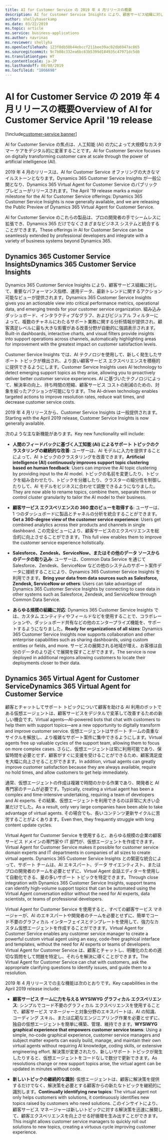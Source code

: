 ```yaml
---
title: AI for Customer Service の 2019 年 4 月リリースの概要
description: AI for Customer Service Insights により、顧客サービス組織に対して、重要なパフォーマンス指標、運用データ、最新トレンドに関するアクション可能なビューが提供されます。
author: shellyhaverkamp
ms.date: 03/22/2019
ms.topic: article
ms.service: business-applications
ms.author: navrinas
ms.reviewer: shellyha
ms.openlocfilehash: 123f0db58b44ebccf211bee39ac82db6947ac865
ms.sourcegitcommit: 9c7b08c332ea6bc83b5399d184935c47971dc5d0
ms.translationtype: HT
ms.contentlocale: ja-JP
ms.lasthandoff: 08/08/2019
ms.locfileid: "1866698"
---
```

# <a name="overview-of-ai-for-customer-service-april-19-release"></a><span data-ttu-id="c23eb-103">AI for Customer Service の 2019 年 4 月リリースの概要</span><span class="sxs-lookup"><span data-stu-id="c23eb-103">Overview of AI for Customer Service April '19 release</span></span>
[!include[customer-service banner](../../includes/dynamics365-ai-customer-service.md)]


<span data-ttu-id="c23eb-104">AI for Customer Service の焦点は、人工知能 (AI) の力によって大規模なカスタマー ケアをデジタル的に変革することです。</span><span class="sxs-lookup"><span data-stu-id="c23eb-104">AI for Customer Service focuses on digitally transforming customer care at scale through the power of artificial intelligence (AI).</span></span>

<span data-ttu-id="c23eb-105">2019 年 4 月のリリースは、AI for Customer Service オファリングの大きなマイルストーンとなります。Dynamics 365 Customer Service Insights が一般公開となり、Dynamics 365 Virtual Agent for Customer Service のパブリック プレビューがリリースされます。</span><span class="sxs-lookup"><span data-stu-id="c23eb-105">The April '19 release marks a major milestone for the AI for Customer Service offerings: Dynamics 365 Customer Service Insights is now generally available, and we are releasing the Public Preview of Dynamics 365 Virtual Agent for Customer Service.</span></span>

<span data-ttu-id="c23eb-106">AI for Customer Service のこれらの製品は、プロの開発者の手でシームレスに拡張でき、Dynamics 365 だけでなくさまざまなビジネス システムと統合することができます。</span><span class="sxs-lookup"><span data-stu-id="c23eb-106">These offerings in AI for Customer Service can be seamlessly extended by professional developers and integrate with a variety of business systems beyond Dynamics 365.</span></span>

## <a name="dynamics-365-customer-service-insights"></a><span data-ttu-id="c23eb-107">Dynamics 365 Customer Service Insights</span><span class="sxs-lookup"><span data-stu-id="c23eb-107">Dynamics 365 Customer Service Insights</span></span>

<span data-ttu-id="c23eb-108">Dynamics 365 Customer Service Insights により、顧客サービス組織に対して、重要なパフォーマンス指標、運用データ、最新トレンドに関するアクション可能なビューが提供されます。</span><span class="sxs-lookup"><span data-stu-id="c23eb-108">Dynamics 365 Customer Service Insights gives you an actionable view into critical performance metrics, operational data, and emerging trends for your customer service organization.</span></span> <span data-ttu-id="c23eb-109">組み込みダッシュボード、インタラクティブなグラフ、およびビジュアル フィルターによって、複数のチャネルにわたるサポート業務に関する分析情報が提供され、顧客満足レベルに最も大きな影響がある改善分野が自動的に強調表示されます。</span><span class="sxs-lookup"><span data-stu-id="c23eb-109">Built-in dashboards, interactive charts, and visual filters provide insights into support operations across channels, automatically highlighting areas for improvement with the greatest impact on customer satisfaction levels.</span></span>

<span data-ttu-id="c23eb-110">Customer Service Insights では、AI テクノロジを使用して、新しく発生したサポート トピックが検出され、より良い顧客サービス エクスペリエンスを積極的に提供できるようにします。</span><span class="sxs-lookup"><span data-stu-id="c23eb-110">Customer Service Insights uses AI technology to detect emerging support topics as they arise, allowing you to proactively deliver better customer service experiences.</span></span> <span data-ttu-id="c23eb-111">AI に基づいたテクノロジによって、解決率の向上、待ち時間の短縮、顧客サービス コストの削減のための、対象を絞ったアクションが可能になります。</span><span class="sxs-lookup"><span data-stu-id="c23eb-111">The AI-driven technology enables targeted actions to improve resolution rates, reduce wait times, and decrease customer service costs.</span></span>

<span data-ttu-id="c23eb-112">2019 年 4 月リリースから、Customer Service Insights は一般提供されます。</span><span class="sxs-lookup"><span data-stu-id="c23eb-112">Starting with the April 2019 release, Customer Service Insights is now generally available.</span></span>

<span data-ttu-id="c23eb-113">次のような主な新機能があります。</span><span class="sxs-lookup"><span data-stu-id="c23eb-113">Key new functionality will include:</span></span>

* <span data-ttu-id="c23eb-114">**人間のフィードバックに基づく人工知能 (AI) によるサポート トピックのクラスタリングの継続的な改善**: ユーザーは、AI モデルに入力を提供することによって、AI トピックのクラスタリングを改善できます。</span><span class="sxs-lookup"><span data-stu-id="c23eb-114">**Artificial intelligence (AI) continuously improves support topic clustering based on human feedback**: Users can improve the AI topic clustering by providing input to the AI model.</span></span> <span data-ttu-id="c23eb-115">トピックの名前を変更したり、トピックを組み合わせたり、トピックを分離したり、クラスターの細分性を制御したりして、AI モデルをビジネスに合わせて調整できるようになりました。</span><span class="sxs-lookup"><span data-stu-id="c23eb-115">They are now able to rename topics, combine them, separate them or control cluster granularity to tailor the AI model to their business.</span></span>

* <span data-ttu-id="c23eb-116">**顧客サービス エクスペリエンスの 360 度のビューを取得する**: ユーザーは、1 つのダッシュボードに製品とチャネルの分析を統合することができます。</span><span class="sxs-lookup"><span data-stu-id="c23eb-116">**Get a 360-degree view of the customer service experience**: Users get combined analytics across their products and channels in single dashboard.</span></span> <span data-ttu-id="c23eb-117">この完全ビューにより、顧客サービスのエクスペリエンスを総合的に向上させることができます。</span><span class="sxs-lookup"><span data-stu-id="c23eb-117">This full view enables them to improve the customer service experience holistically.</span></span> 

* <span data-ttu-id="c23eb-118">**Salesforce、Zendesk、ServiceNow、またはその他のデータ ソースからのデータの取り込み**: ユーザーは、Common Data Service を通じて Salesforce、Zendesk、ServiceNow などの他のシステムのサポート案件データに接続することにより、Dynamics 365 Customer Service Insights を利用できます。</span><span class="sxs-lookup"><span data-stu-id="c23eb-118">**Bring your data from data sources such as Salesforce, Zendesk, ServiceNow or others**: Users can take advantage of Dynamics 365 Customer Service Insights by connecting to case data in other systems such as Salesforce, Zendesk, and ServiceNow through Common Data Service.</span></span>

* <span data-ttu-id="c23eb-119">**あらゆる規模の組織に対応**: Dynamics 365 Customer Service Insights では、カスタム エンティティやフィールドなどを使用することで、コラボレーションや、ダッシュボード共有などの他のエンタープライズ機能を、サポートするようになりました。</span><span class="sxs-lookup"><span data-stu-id="c23eb-119">**Ready for organizations of all sizes**: Dynamics 365 Customer Service Insights now supports collaboration and other enterprise capabilities such as sharing dashboards, using custom entities or fields, and more.</span></span> <span data-ttu-id="c23eb-120">サービスの展開される地域が増え、お客様は自分のデータのより近くで展開を探すことができます。</span><span class="sxs-lookup"><span data-stu-id="c23eb-120">The service is now deployed in additional regions allowing customers to locate their deployments closer to their data.</span></span>

## <a name="dynamics-365-virtual-agent-for-customer-service"></a><span data-ttu-id="c23eb-121">Dynamics 365 Virtual Agent for Customer Service</span><span class="sxs-lookup"><span data-stu-id="c23eb-121">Dynamics 365 Virtual Agent for Customer Service</span></span>

<span data-ttu-id="c23eb-122">顧客とチャットしてサポート トピックについて顧客を助ける AI 利用のボットである仮想エージェントは、顧客サービスをデジタルで変革して改善するための新しい機会です。</span><span class="sxs-lookup"><span data-stu-id="c23eb-122">Virtual agents—AI-powered bots that chat with customers to help them with support topics—are a new opportunity to digitally transform and improve customer service.</span></span> <span data-ttu-id="c23eb-123">仮想エージェントはサポート チームの貴重なサイクルを解放し、より複雑なサポート案件に集中できるようにします。</span><span class="sxs-lookup"><span data-stu-id="c23eb-123">Virtual agents free up valuable cycles of the support team, allowing them to focus on more complex cases.</span></span> <span data-ttu-id="c23eb-124">さらに、仮想エージェントは常に利用可能であり、保留時間を必要とせず、顧客がすぐに支援を受けることができるため、顧客満足度を大幅に向上させることができます。</span><span class="sxs-lookup"><span data-stu-id="c23eb-124">In addition, virtual agents can greatly improve customer satisfaction because they are always available, require no hold times, and allow customers to get help immediately.</span></span>

<span data-ttu-id="c23eb-125">通常、仮想エージェントの作成は複雑で時間のかかる作業であり、開発者と AI 専門家のチームが必要です。</span><span class="sxs-lookup"><span data-stu-id="c23eb-125">Typically, creating a virtual agent has been a complex and time-intensive undertaking, requiring a team of developers and AI experts.</span></span> <span data-ttu-id="c23eb-126">その結果、仮想エージェントを利用できるのは非常に大きい企業だけでした。</span><span class="sxs-lookup"><span data-stu-id="c23eb-126">As a result, only very large companies have been able to take advantage of virtual agents.</span></span> <span data-ttu-id="c23eb-127">その場合でも、長いコンテンツ更新サイクルに苦労することがよくあります。</span><span class="sxs-lookup"><span data-stu-id="c23eb-127">Even then, they frequently struggle with long content update cycles.</span></span>

<span data-ttu-id="c23eb-128">Virtual Agent for Customer Service を使用すると、あらゆる規模の企業の顧客サービス ドメインの専門家や IT 部門が、仮想エージェントを作成できます。</span><span class="sxs-lookup"><span data-stu-id="c23eb-128">Virtual Agent for Customer Service makes it possible for customer service domain experts and IT departments in companies of all sizes to create virtual agents.</span></span> <span data-ttu-id="c23eb-129">Dynamics 365 Customer Service Insights との緊密な統合によって、サポート チームは、AI エキスパート、データ サイエンティスト、またはプロの開発者のチームを必要とせずに、Virtual Agent 会話エディターを使用して自動化できる、量の多いサポート トピックを特定できます。</span><span class="sxs-lookup"><span data-stu-id="c23eb-129">Through close integration with Dynamics 365 Customer Service Insights, support teams can identify high-volume support topics that can be automated using the Virtual Agent conversation editor without the need for AI experts, data scientists, or teams of professional developers.</span></span>

<span data-ttu-id="c23eb-130">Virtual Agent for Customer Service を使用すると、すべての顧客サービス マネージャーが、AI のエキスパートや開発者のチームを必要とせずに、簡単でコード不要のグラフィカル インターフェイスとテンプレートを使用して、強力なカスタム仮想エージェントを作成することができます。</span><span class="sxs-lookup"><span data-stu-id="c23eb-130">Virtual Agent for Customer Service enables any customer service manager to create a powerful custom virtual agent using an easy, code-free graphical interface and templates, without the need for AI experts or teams of developers.</span></span> <span data-ttu-id="c23eb-131">Virtual Agent for Customer Service は、顧客とチャットし、明確化のための適切な質問をして問題を特定し、それらを解決に導くことができます。</span><span class="sxs-lookup"><span data-stu-id="c23eb-131">The Virtual Agent for Customer Service can chat with customers, ask the appropriate clarifying questions to identify issues, and guide them to a resolution.</span></span>

<span data-ttu-id="c23eb-132">2019 年 4 月リリースでの主な機能は次のとおりです。</span><span class="sxs-lookup"><span data-stu-id="c23eb-132">Key capabilities in the April 2019 release include:</span></span>

* <span data-ttu-id="c23eb-133">**顧客サービス チームに力を与える WYSIWYG グラフィカル エクスペリエンス**: シンプルでコード不要のグラフィカル エクスペリエンスを使用することで、顧客サービス マネージャーと対象分野のエキスパートは、AI の知識、コーディング スキル、または広範なエンジニアリング作業を必要とせずに、独自の仮想エージェントを簡単に構築、管理、維持できます。</span><span class="sxs-lookup"><span data-stu-id="c23eb-133">**WYSIWYG graphical experience that empowers customer service teams**: Using a simple, no-code graphical experience, customer service managers and subject matter experts can easily build, manage, and maintain their own virtual agents without requiring AI knowledge, coding skills, or extensive engineering effort.</span></span> <span data-ttu-id="c23eb-134">解決策が変更されたり、新しいサポート トピックが発生したりすると、仮想エージェントをコードなしで数分で更新できます。</span><span class="sxs-lookup"><span data-stu-id="c23eb-134">As resolutions change or new support topics arise, the virtual agent can be updated in minutes without code.</span></span>

* <span data-ttu-id="c23eb-135">**新しいトピックの継続的な識別**: 仮想エージェントは、顧客に解決策を提供するだけでなく、解決策を必要とする顧客からの新たなトピックを継続的に識別します。</span><span class="sxs-lookup"><span data-stu-id="c23eb-135">**Continually identifying new topics**: The virtual agent not only helps customers with solutions, it continuously identifies new topics raised by customers who need solutions.</span></span> <span data-ttu-id="c23eb-136">このインサイトにより、顧客サービス マネージャーは新しいトピックに対する解決策を迅速に展開して、顧客エクスペリエンスを向上させる好循環を生み出すことができます。</span><span class="sxs-lookup"><span data-stu-id="c23eb-136">This insight allows customer service managers to quickly roll out solutions to new topics, creating a virtuous cycle improving customer experience.</span></span>

